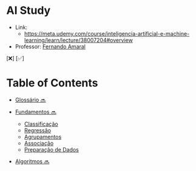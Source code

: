 # AI Study

- Link:
    - https://meta.udemy.com/course/inteligencia-artificial-e-machine-learning/learn/lecture/38007204#overview
- Professor: [Fernando Amaral](https://www.linkedin.com/in/fernando-amaral/)

[❌] [✅] 

# Table of Contents

- [Glossário 🔜](a_fundamentos/glossario.md)

- [Fundamentos 🔜](a_fundamentos/README.md)
    - [Classificação](a_fundamentos/classificacao/README.md)
    - [Regressão](a_fundamentos/regressao/README.md)
    - [Agrupamentos](a_fundamentos/agrupamentos/README.md)
    - [Associação](a_fundamentos/associacao/README.md)
    - [Preparação de Dados](a_fundamentos/preparacao_dados/README.md)

- [Algoritmos 🔜](b_algoritmos/README.md)